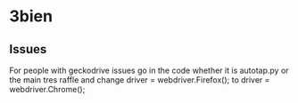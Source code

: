 # 3bien
## Issues
For people with geckodrive issues go in the code whether it is autotap.py or the main tres raffle and change driver = webdriver.Firefox(); to driver = webdriver.Chrome();
